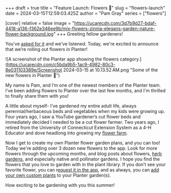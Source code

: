+++
draft = true
title = "Feature Launch: Flowers 🌸"
slug = "flowers-launch"
date = 2024-03-15T12:59:03.425Z
author = "Pam Gray"
series = ["flowers"]

[cover]
relative = false
image = "https://ucarecdn.com/3d7b9d27-bdaf-4418-a136-f362e346ee9b/mix-flowers-zinnia-elegans-garden-nature-flower-background.jpg"
+++
Greeting fellow gardeners!

You've [asked for it](https://planter.garden/requests/4ceDKBnMKejh5Epov3EM) and we've listened. Today, we're excited to announce that we’re rolling out flowers in Planter!

![A screenshot of the Planter app showing the flowers category.](https://ucarecdn.com/c5bda9b5-1ac9-4982-80c3-8e031103389e/Screenshot 2024-03-15 at 10.13.52 AM.png "Some of the new flowers in Planter 🌼")

My name is Pam, and I’m one of the newest members of the Planter team. I’ve been adding flowers to Planter over the last few months, and I'm thrilled to finally share them with you!

A little about myself- I’ve gardened my entire adult life, always perennial/herbaceous beds and vegetables when my kids were growing up. Four years ago, I saw a YouTube gardener’s cut flower beds and immediately decided I needed to be a cut flower farmer. Two years ago, I retired from the University of Connecticut Extension System as a 4-H Educator and dove headlong into growing my [flower farm](https://winterbeegarden.com/).

Now I get to create my own Planter flower garden plans, and you can too! Today we're adding over 3 dozen new flowers to the app. Look for more flowers through the upcoming months, and blog posts about flowers, [herb gardens](https://blog.planter.garden/series/herbs/), and especially native and pollinator gardens. I hope you find the flowers that you love to garden with in the plant library. If you don’t see your favorite flower, you can r[equest it in the app](https://planter.garden/requests), and as always, you can [add your own custom plants](https://info.planter.garden/plant-information/create-plants/) to your Planter garden(s).

How exciting to be gardening with you this summer!
